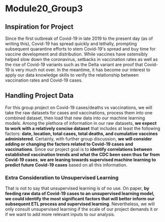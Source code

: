 # Module20_Group3
## Inspiration for Project
Since the first outbreak of Covid-19 in late 2019 to the present day (as of writing this), Covid-19 has spread quickly and lethally, prompting subsequent quarantine efforts to stem Covid-19's spread and buy time for vaccine development and distribution. While vaccines have ostensibly helped slow down the coronavirus, setbacks in vaccination rates as well as the rise of Covid-19 variants such as the Delta variant are proof that Covid-19 is very much not over. In the meantime, it has become our interest to apply our data knowledge skills to verify the relationship between vaccination rates and Covid-19 cases.

## Handling Project Data
For this group project on Covid-19 cases/deaths vs vaccinations, we will take the raw datasets for cases and vaccinations, process them into one combined dataset, then load that new data into our machine learning models. Among the plethora of information in our raw datasets, **we expect to work with a relatively concise dataset** that includes at least the following factors: **date, location, total cases, total deaths, and cumulative vaccines administered**. Certainly, with further group discussion, **we will consider adding or changing the factors related to Covid-19 cases and vaccinations**. Since our project goal is to **identify correlations between established vaccination trends and what the CDC been seen thus far from Covid-19 cases**, **we are leaning towards supervised machine learning to predict future Covid-19 cases** based on all this information. 

### Extra Consideration to Unsupervised Learning
That is not to say that unsupervised learning is of no use. On paper, **by feeding raw data of Covid-19 cases to an unsupervised learning model, we could identify the most significant factors that will better inform our subsequent ETL process and supervised learning**. Nevertheless, we will only consult unsupervised learning if the scale of our project demands it or if we want to add more relevant inputs to our analysis.

<!-- New branch for James Moon -->

<!-- New branch for Jimmy Lim -->

<!-- New branch for Sam Ramos -->


